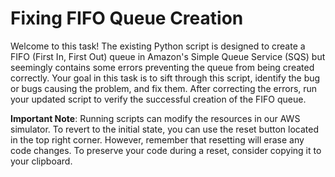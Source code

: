 # Fixing FIFO Queue Creation

Welcome to this task! The existing Python script is designed to create a FIFO (First In, First Out) queue in Amazon's Simple Queue Service (SQS) but seemingly contains some errors preventing the queue from being created correctly. Your goal in this task is to sift through this script, identify the bug or bugs causing the problem, and fix them. After correcting the errors, run your updated script to verify the successful creation of the FIFO queue.

**Important Note**: Running scripts can modify the resources in our AWS simulator. To revert to the initial state, you can use the reset button located in the top right corner. However, remember that resetting will erase any code changes. To preserve your code during a reset, consider copying it to your clipboard.